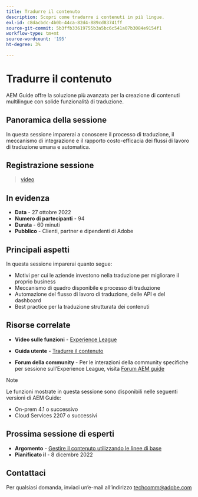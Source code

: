 ```yaml
---
title: Tradurre il contenuto
description: Scopri come tradurre i contenuti in più lingue.
exl-id: c8dacbdc-4b0b-44ca-82d4-889cd83741ff
source-git-commit: 5b3ffb33619755b3a5bc6c541a07b3084e9154f1
workflow-type: tm+mt
source-wordcount: '195'
ht-degree: 3%

---
```


# Tradurre il contenuto

AEM Guide offre la soluzione più avanzata per la creazione di contenuti multilingue con solide funzionalità di traduzione.

## Panoramica della sessione

In questa sessione imparerai a conoscere il processo di traduzione, il meccanismo di integrazione e il rapporto costo-efficacia dei flussi di lavoro di traduzione umana e automatica.

## Registrazione sessione

>[video](https://video.tv.adobe.com/v/3414140/translation-aem-guides?quality=12&learn=on)

## In evidenza

- **Data** - 27 ottobre 2022
- **Numero di partecipanti** - 94
- **Durata** - 60 minuti
- **Pubblico** - Clienti, partner e dipendenti di Adobe

## Principali aspetti

In questa sessione imparerai quanto segue:
- Motivi per cui le aziende investono nella traduzione per migliorare il proprio business
- Meccanismo di quadro disponibile e processo di traduzione
- Automazione del flusso di lavoro di traduzione, delle API e del dashboard
- Best practice per la traduzione strutturata dei contenuti

## Risorse correlate

- **Video sulle funzioni** -  [Experience League](https://experienceleague.adobe.com/docs/experience-manager-guides-learn/videos/advanced-user-guide/overview.html?lang=en)

- **Guida utente** - [Tradurre il contenuto](https://help.adobe.com/en_US/xml-documentation-for-adobe-experience-manager/index.html#t=DXML-master-map%2Ftranslation.html)

- **Forum della community** - Per le interazioni della community specifiche per sessione sull’Experience League, visita [Forum AEM guide](https://experienceleaguecommunities.adobe.com/t5/experience-manager-guides/bd-p/xml-documentation-discussions)

>[!NOTE]
>
> Le funzioni mostrate in questa sessione sono disponibili nelle seguenti versioni di AEM Guide:
> - On-prem 4.1 o successivo
> - Cloud Services 2207 o successivi


## Prossima sessione di esperti

- **Argomento** - [Gestire il contenuto utilizzando le linee di base](baselines-dec22.md)
- **Pianificato il** - 8 dicembre 2022

## Contattaci

Per qualsiasi domanda, inviaci un’e-mail all’indirizzo <techcomm@adobe.com>
